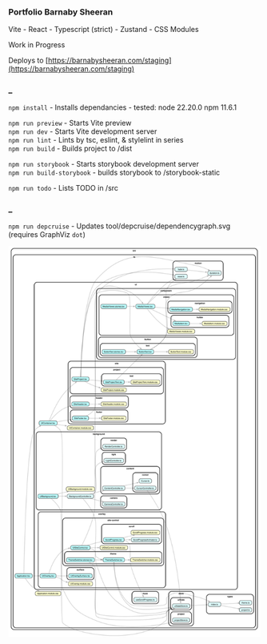 ### Portfolio Barnaby Sheeran

Vite - React - Typescript (strict) - Zustand - CSS Modules  
  
Work in Progress  

Deploys to [https://barnabysheeran.com/staging](https://barnabysheeran.com/staging)   

### _

`npm install` - Installs dependancies - tested: node 22.20.0 npm 11.6.1  

`npm run preview` - Starts Vite preview  
`npm run dev` - Starts Vite development server  
`npm run lint` - Lints by tsc, eslint, & stylelint in series  
`npm run build` - Builds project to /dist  

`npm run storybook` - Starts storybook development server  
`npm run build-storybook` - builds storybook to /storybook-static  

`npm run todo` - Lists TODO in /src  

### _

`npm run depcruise` - Updates tool/depcruise/dependencygraph.svg (requires GraphViz `dot`)  

![Dependencygraph](tool/depcruise/dependencygraph.svg)
